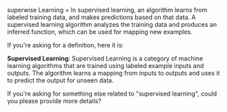 superwise Learning  = In supervised learning, an algorithm learns from labeled training data, and makes predictions based on that data. A supervised learning algorithm analyzes the training data and produces an inferred function, which can be used for mapping new examples.

If you're asking for a definition, here it is:

**Supervised Learning**: Supervised Learning is a category of machine learning algorithms that are trained using labeled example inputs and outputs. The algorithm learns a mapping from inputs to outputs and uses it to predict the output for unseen data.

If you're asking for something else related to "supervised learning", could you please provide more details?